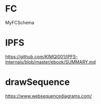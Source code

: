 # FC
MyFCSchema
# IPFS
https://github.com/KIMQI001/IPFS-Internals/blob/master/ebook/SUMMARY.md
# drawSequence
https://www.websequencediagrams.com/
